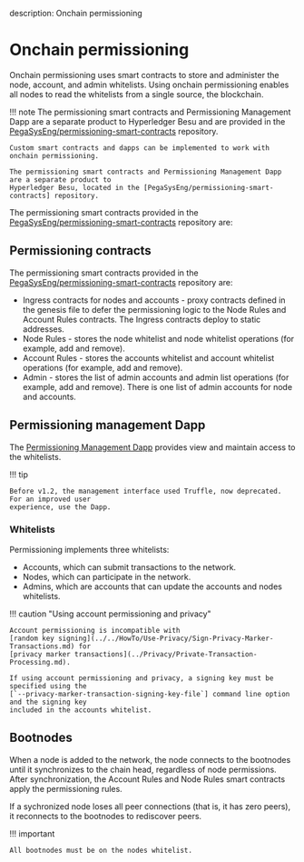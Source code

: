 description: Onchain permissioning
<!--- END of page meta data -->

# Onchain permissioning

Onchain permissioning uses smart contracts to store and administer the node, account, and admin
whitelists. Using onchain permissioning enables all nodes to read the whitelists from a single
source, the blockchain.

!!! note 
    The permissioning smart contracts and Permissioning Management Dapp are a separate product to Hyperledger Besu 
    and are provided in the [PegaSysEng/permissioning-smart-contracts](https://github.com/PegaSysEng/permissioning-smart-contracts) repository.  

    Custom smart contracts and dapps can be implemented to work with onchain permissioning. 

    The permissioning smart contracts and Permissioning Management Dapp are a separate product to
    Hyperledger Besu, located in the [PegaSysEng/permissioning-smart-contracts] repository.

The permissioning smart contracts provided in the [PegaSysEng/permissioning-smart-contracts](https://github.com/PegaSysEng/permissioning-smart-contracts) 
repository are: 

## Permissioning contracts

The permissioning smart contracts provided in the [PegaSysEng/permissioning-smart-contracts]
repository are: 

* Ingress contracts for nodes and accounts - proxy contracts defined in the genesis file to defer
the permissioning logic to the Node Rules and Account Rules contracts. The Ingress contracts deploy
to static addresses.
* Node Rules - stores the node whitelist and node whitelist operations (for example, add and
remove).
* Account Rules - stores the accounts whitelist and account whitelist operations (for example, add
and remove).
* Admin - stores the list of admin accounts and admin list operations (for example, add and
remove). There is one list of admin accounts for node and accounts.

## Permissioning management Dapp

The [Permissioning Management Dapp] provides view and maintain access to the whitelists.

!!! tip

    Before v1.2, the management interface used Truffle, now deprecated. For an improved user
    experience, use the Dapp.

### Whitelists

Permissioning implements three whitelists:

* Accounts, which can submit transactions to the network.
* Nodes, which can participate in the network.
* Admins, which are accounts that can update the accounts and nodes whitelists.

!!! caution "Using account permissioning and privacy"

    Account permissioning is incompatible with
    [random key signing](../../HowTo/Use-Privacy/Sign-Privacy-Marker-Transactions.md) for
    [privacy marker transactions](../Privacy/Private-Transaction-Processing.md).

    If using account permissioning and privacy, a signing key must be specified using the
    [`--privacy-marker-transaction-signing-key-file`] command line option and the signing key
    included in the accounts whitelist.

## Bootnodes

When a node is added to the network, the node connects to the bootnodes until it synchronizes to the chain
head, regardless of node permissions. After synchronization, the Account Rules and Node Rules smart
contracts apply the permissioning rules.

If a sychronized node loses all peer connections (that is, it has zero peers), it reconnects to the
bootnodes to rediscover peers.

!!! important

    All bootnodes must be on the nodes whitelist.

<!-- Links -->
[PegaSysEng/permissioning-smart-contracts]: https://github.com/PegaSysEng/permissioning-smart-contracts
[Permissioning Management Dapp]: ../../Tutorials/Permissioning/Getting-Started-Onchain-Permissioning.md
[`--privacy-marker-transaction-signing-key-file`]: ../../Reference/CLI/CLI-Syntax.md#privacy-marker-transaction-signing-key-file